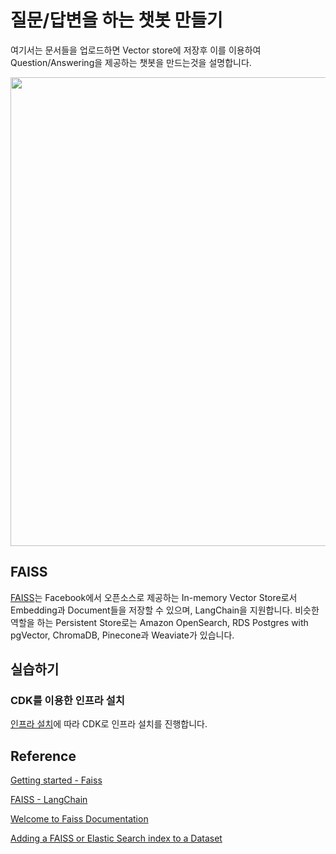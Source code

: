 # 질문/답변을 하는 챗봇 만들기 

여기서는 문서들을 업로드하면 Vector store에 저장후 이를 이용하여 Question/Answering을 제공하는 챗봇을 만드는것을 설명합니다.

<img src="https://github.com/kyopark2014/question-answering-chatbot-using-RAG-based-on-LLM/assets/52392004/95780f39-b732-4dd3-b5dc-0c32f60535ca" width="750">

## FAISS

[FAISS](https://github.com/facebookresearch/faiss)는 Facebook에서 오픈소스로 제공하는 In-memory Vector Store로서 Embedding과 Document들을 저장할 수 있으며, LangChain을 지원합니다. 비슷한 역할을 하는 Persistent Store로는 Amazon OpenSearch, RDS Postgres with pgVector, ChromaDB, Pinecone과 Weaviate가 있습니다. 


## 실습하기

### CDK를 이용한 인프라 설치
[인프라 설치](https://github.com/kyopark2014/question-answering-chatbot-using-RAG-based-on-LLM/blob/main/deployment.md)에 따라 CDK로 인프라 설치를 진행합니다.


## Reference 

[Getting started - Faiss](https://github.com/facebookresearch/faiss/wiki/Getting-started)

[FAISS - LangChain](https://python.langchain.com/docs/modules/data_connection/vectorstores/integrations/faiss)

[Welcome to Faiss Documentation](https://faiss.ai/)

[Adding a FAISS or Elastic Search index to a Dataset](https://huggingface.co/docs/datasets/v1.6.1/faiss_and_ea.html)
